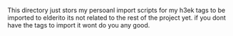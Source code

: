 This directory just stors my persoanl import scripts for my h3ek tags to be imported to elderito
its not related to the rest of the project yet.
if you dont have the tags to import it wont do you any good.

